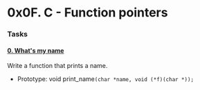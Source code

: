 # 0x0F. C - Function pointers
### Tasks
#### [0. What's my name](0-print_name.c)

Write a function that prints a name.

- Prototype: void print_name`(char *name, void (*f)(char *));`

